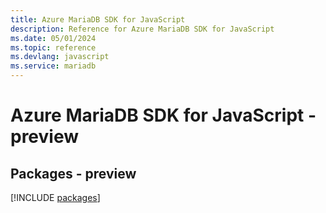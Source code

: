 ```yaml
---
title: Azure MariaDB SDK for JavaScript
description: Reference for Azure MariaDB SDK for JavaScript
ms.date: 05/01/2024
ms.topic: reference
ms.devlang: javascript
ms.service: mariadb
---
```

# Azure MariaDB SDK for JavaScript - preview
## Packages - preview
[!INCLUDE [packages](mariadb-index.md)]